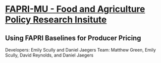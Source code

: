 # [FAPRI-MU - Food and Agriculture Policy Research Insitute](https://www.fapri.missouri.edu)
## Using FAPRI Baselines for Producer Pricing

Developers: Emily Scully and Daniel Jaegers
Team: Matthew Green, Emily Scully, David Reynolds, and Daniel Jaegers
